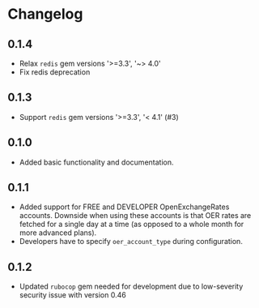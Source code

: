 # Changelog

## 0.1.4
- Relax `redis` gem versions '>=3.3', '~> 4.0'
- Fix redis deprecation

## 0.1.3
- Support `redis` gem versions '>=3.3', '< 4.1' (#3)

## 0.1.0
- Added basic functionality and documentation.

## 0.1.1
- Added support for FREE and DEVELOPER OpenExchangeRates accounts. Downside when using these accounts is that OER rates are fetched for a single day at a time (as opposed to a whole month for more advanced plans).
- Developers have to specify `oer_account_type` during configuration.

## 0.1.2
- Updated `rubocop` gem needed for development due to low-severity security issue with version 0.46
